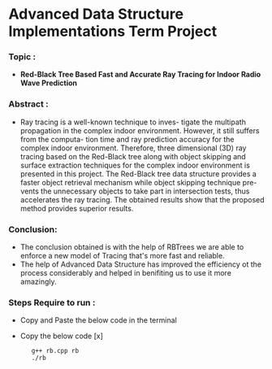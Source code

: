 # Advanced Data Structure Implementations Term Project 

### Topic :

- **Red-Black Tree Based Fast and Accurate Ray Tracing for Indoor Radio Wave Prediction**


### Abstract :

-  Ray tracing is a well-known technique to inves-
tigate the multipath propagation in the complex indoor
environment. However, it still suffers from the computa-
tion time and ray prediction accuracy for the complex
indoor environment. Therefore, three dimensional
(3D) ray tracing based on the Red-Black tree along with
object skipping and surface extraction techniques for the
complex indoor environment is presented in this project.
The Red-Black tree data structure provides a faster object
retrieval mechanism while object skipping technique pre-
vents the unnecessary objects to take part in intersection
tests, thus accelerates the ray tracing.  The obtained results show that the proposed method provides superior results. 


### Conclusion:

- The conclusion obtained is with the help of RBTrees we are able to enforce a new model of Tracing that's more fast and reliable.
- The help of Advanced Data Structure has improved the efficiency ot the process considerably and helped in benifiting us to use it more amazingly.

### Steps Require to run :

- Copy and Paste the below code in the terminal 

- Copy the below code [x]

         g++ rb.cpp rb
         ./rb




